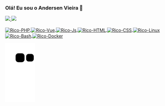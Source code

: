 ### Olá! Eu sou o Andersen Vieira 👋

<!--
**andersenvieira/andersenvieira** is a ✨ _special_ ✨ repository because its `README.md` (this file) appears on your GitHub profile.

Here are some ideas to get you started:

- 🔭 I’m currently working on ...
- 🌱 I’m currently learning ...
- 👯 I’m looking to collaborate on ...
- 🤔 I’m looking for help with ...
- 💬 Ask me about ...
- 📫 How to reach me: ...
- 😄 Pronouns: ...
- ⚡ Fun fact: ...
-->
<div>
  <a href="https://github.com/andersenvieira">
  <img height="180em" src="https://github-readme-stats.vercel.app/api?username=andersenvieira&count_private=true&show_icons=true&theme=vue-dark&include_all_commits=true&count_private=true"/>
  <img height="180em" src="https://github-readme-stats.vercel.app/api/top-langs/?username=andersenvieira&layout=compact&langs_count=10&theme=vue-dark"/>
  <!--- <img height="180em" src="https://github-readme-stats.vercel.app/api/pin/?username=ricardocoimbra&repo=minhas-series&theme=vue-dark"/> --->
   
</div>
<div style="display: inline_block"><br>
  <img align="center" alt="Rico-PHP" height="30" width="40" src="https://cdn.jsdelivr.net/gh/devicons/devicon/icons/php/php-original.svg">
  <img align="center" alt="Rico-Vue" height="30" width="40" src="https://cdn.jsdelivr.net/gh/devicons/devicon/icons/vuejs/vuejs-original.svg">
  <img align="center" alt="Rico-Js" height="30" width="40" src="https://cdn.jsdelivr.net/gh/devicons/devicon/icons/javascript/javascript-original.svg">
  <!--
  <img align="center" alt="Rico-Ts" height="30" width="40" src="https://raw.githubusercontent.com/devicons/devicon/master/icons/typescript/typescript-plain.svg">
  <img align="center" alt="Rico-React" height="30" width="40" src="https://raw.githubusercontent.com/devicons/devicon/master/icons/react/react-original.svg">
  -->
  <img align="center" alt="Rico-HTML" height="30" width="40" src="https://cdn.jsdelivr.net/gh/devicons/devicon/icons/html5/html5-original.svg">
  <img align="center" alt="Rico-CSS" height="30" width="40" src="https://cdn.jsdelivr.net/gh/devicons/devicon/icons/css3/css3-original.svg">
 
  <img align="center" alt="Rico-Linux" height="30" width="40" src="https://cdn.jsdelivr.net/gh/devicons/devicon/icons/linux/linux-original.svg">
  <img align="center" alt="Rico-Bash" height="30" width="40" src="https://cdn.jsdelivr.net/gh/devicons/devicon/icons/bash/bash-original.svg">
  <img align="center" alt="Rico-Docker" height="30" width="40" src="https://cdn.jsdelivr.net/gh/devicons/devicon/icons/docker/docker-original.svg">
 

</div>
<div> 

<!---
  <a href="https://www.youtube.com/channel/UC_-uuuZbY0AAt9CViNzvc-Q" target="_blank"><img src="https://img.shields.io/badge/-Youtube-%23EA4335?style=for-the-badge&logo=youtube&logoColor=white" target="_blank"></a>
  <a href="https://instagram.com/rafaballerini" target="_blank"><img src="https://img.shields.io/badge/-Instagram-%23E4405F?style=for-the-badge&logo=instagram&logoColor=white" target="_blank"></a>
  <a href = "mailto: contatorafaballerini@gmail.com"><img src="https://img.shields.io/badge/-Gmail-%23333?style=for-the-badge&logo=gmail&logoColor=white" target="_blank"></a>
  <a href="https://www.linkedin.com/in/rafaella-ballerini-45875016a" target="_blank"><img src="https://img.shields.io/badge/-LinkedIn-%230077B5?style=for-the-badge&logo=linkedin&logoColor=white" target="_blank"></a> 
 --->
 
  ![Snake animation](https://github.com/rafaballerini/rafaballerini/blob/output/github-contribution-grid-snake.svg)
 
</div>
